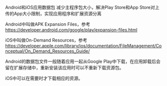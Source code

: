 Android和iOS应用数据包
减少主程序包大小，解决Play Store和App Store对上传的App大小限制，实现应用程序和扩展资源分离

Android中叫做APK Expansion Files，参考<https://developer.android.com/google/play/expansion-files.html>

iOS中叫做On-Demand Resources，参考<https://developer.apple.com/library/ios/documentation/FileManagement/Conceptual/On_Demand_Resources_Guide/>

Android的数据包文件一般随着应用一起从Google Play中下载，在应用卸载后会留在扩展存储中，重新安装该应用时可以不重新下载资源包。

iOS中可以在需要时才下载相应的资源。



